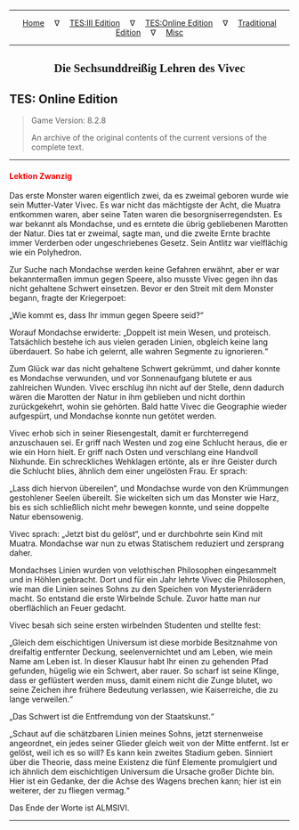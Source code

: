 
---

<!-- Jekyll Page Links -->

<center>
<a href="../../../../index.html">Home</a>
&emsp;&nabla;&emsp;
<a href="../../../index-tes3.html">TES:III Edition</a>
&emsp;&nabla;&emsp;
<a href="../../../index-teso.html">TES:Online Edition</a>
&emsp;&nabla;&emsp;
<a href="../../../index-traditional.html">Traditional Edition</a>
&emsp;&nabla;&emsp;
<a href="../../../index-misc.html">Misc</a>
</center>

<!-- Markdown Body Below: -->

---

<center>
<h2><span style="font-family:Georgia">Die Sechsunddreißig Lehren des Vivec</span></h2>
</center>

## TES: Online Edition

> Game Version: 8.2.8
>
> An archive of the original contents of the current versions of the complete text.

---

#### <span style="color:red">Lektion Zwanzig</span>

Das erste Monster waren eigentlich zwei, da es zweimal geboren wurde wie sein Mutter-Vater Vivec. Es war nicht das mächtigste der Acht, die Muatra entkommen waren, aber seine Taten waren die besorgniserregendsten. Es war bekannt als Mondachse, und es erntete die übrig gebliebenen Marotten der Natur. Dies tat er zweimal, sagte man, und die zweite Ernte brachte immer Verderben oder ungeschriebenes Gesetz. Sein Antlitz war vielflächig wie ein Polyhedron.

Zur Suche nach Mondachse werden keine Gefahren erwähnt, aber er war bekanntermaßen immun gegen Speere, also musste Vivec gegen ihn das nicht gehaltene Schwert einsetzen. Bevor er den Streit mit dem Monster begann, fragte der Kriegerpoet:

„Wie kommt es, dass Ihr immun gegen Speere seid?“

Worauf Mondachse erwiderte: „Doppelt ist mein Wesen, und proteisch. Tatsächlich bestehe ich aus vielen geraden Linien, obgleich keine lang überdauert. So habe ich gelernt, alle wahren Segmente zu ignorieren.“

Zum Glück war das nicht gehaltene Schwert gekrümmt, und daher konnte es Mondachse verwunden, und vor Sonnenaufgang blutete er aus zahlreichen Wunden. Vivec erschlug ihn nicht auf der Stelle, denn dadurch wären die Marotten der Natur in ihm geblieben und nicht dorthin zurückgekehrt, wohin sie gehörten. Bald hatte Vivec die Geographie wieder aufgespürt, und Mondachse konnte nun getötet werden.

Vivec erhob sich in seiner Riesengestalt, damit er furchterregend anzuschauen sei. Er griff nach Westen und zog eine Schlucht heraus, die er wie ein Horn hielt. Er griff nach Osten und verschlang eine Handvoll Nixhunde. Ein schreckliches Wehklagen ertönte, als er ihre Geister durch die Schlucht blies, ähnlich dem einer ungelösten Frau. Er sprach:

„Lass dich hiervon übereilen“, und Mondachse wurde von den Krümmungen gestohlener Seelen übereilt. Sie wickelten sich um das Monster wie Harz, bis es sich schließlich nicht mehr bewegen konnte, und seine doppelte Natur ebensowenig.

Vivec sprach: „Jetzt bist du gelöst“, und er durchbohrte sein Kind mit Muatra. Mondachse war nun zu etwas Statischem reduziert und zersprang daher.

Mondachses Linien wurden von velothischen Philosophen eingesammelt und in Höhlen gebracht. Dort und für ein Jahr lehrte Vivec die Philosophen, wie man die Linien seines Sohns zu den Speichen von Mysterienrädern macht. So entstand die erste Wirbelnde Schule. Zuvor hatte man nur oberflächlich an Feuer gedacht.

Vivec besah sich seine ersten wirbelnden Studenten und stellte fest:

„Gleich dem eischichtigen Universum ist diese morbide Besitznahme von dreifaltig entfernter Deckung, seelenvernichtet und am Leben, wie mein Name am Leben ist. In dieser Klausur habt Ihr einen zu gehenden Pfad gefunden, hügelig wie ein Schwert, aber rauer. So scharf ist seine Klinge, dass er geflüstert werden muss, damit einem nicht die Zunge blutet, wo seine Zeichen ihre frühere Bedeutung verlassen, wie Kaiserreiche, die zu lange verweilen.“

„Das Schwert ist die Entfremdung von der Staatskunst.“

„Schaut auf die schätzbaren Linien meines Sohns, jetzt sternenweise angeordnet, ein jedes seiner Glieder gleich weit von der Mitte entfernt. Ist er gelöst, weil ich es so will? Es kann kein zweites Stadium geben. Sinniert über die Theorie, dass meine Existenz die fünf Elemente promulgiert und ich ähnlich dem eischichtigen Universum die Ursache großer Dichte bin. Hier ist ein Gedanke, der die Achse des Wagens brechen kann; hier ist ein weiterer, der zu fliegen vermag.“

Das Ende der Worte ist ALMSIVI.

---

